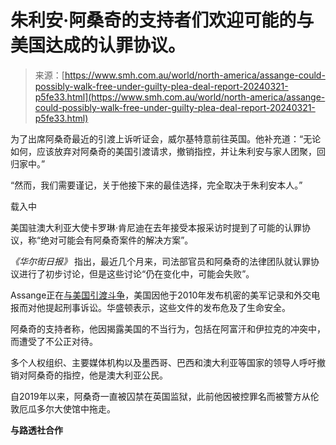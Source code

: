 <!--yml

分类：未分类

日期：2024-05-29 12:33:40

-->

# 朱利安·阿桑奇的支持者们欢迎可能的与美国达成的认罪协议。

> 来源：[https://www.smh.com.au/world/north-america/assange-could-possibly-walk-free-under-guilty-plea-deal-report-20240321-p5fe33.html](https://www.smh.com.au/world/north-america/assange-could-possibly-walk-free-under-guilty-plea-deal-report-20240321-p5fe33.html)

为了出席阿桑奇最近的引渡上诉听证会，威尔基特意前往英国。他补充道：“无论如何，应该放弃对阿桑奇的美国引渡请求，撤销指控，并让朱利安与家人团聚，回归家中。”

“然而，我们需要谨记，关于他接下来的最佳选择，完全取决于朱利安本人。”

载入中

美国驻澳大利亚大使卡罗琳·肯尼迪在去年接受本报采访时提到了可能的认罪协议，称“绝对可能会有阿桑奇案件的解决方案”。

*《华尔街日报》* 指出，最近几个月来，司法部官员和阿桑奇的法律团队就认罪协议进行了初步讨论，但是这些讨论“仍在变化中，可能会失败”。

Assange正在[与美国引渡斗争](/link/follow-20170101-p5f6iv)，美国因他于2010年发布机密的美军记录和外交电报而对他提起刑事诉讼。华盛顿表示，这些文件的发布危及了生命安全。

阿桑奇的支持者称，他因揭露美国的不当行为，包括在阿富汗和伊拉克的冲突中，而遭受了不公正对待。

多个人权组织、主要媒体机构以及墨西哥、巴西和澳大利亚等国家的领导人呼吁撤销对阿桑奇的指控，他是澳大利亚公民。

自2019年以来，阿桑奇一直被囚禁在英国监狱，此前他因被控罪名而被警方从伦敦厄瓜多尔大使馆中拖走。

**与路透社合作**
